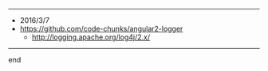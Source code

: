 
---

- 2016/3/7
- https://github.com/code-chunks/angular2-logger
    - http://logging.apache.org/log4j/2.x/

---

end